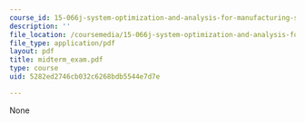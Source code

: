 ```yaml
---
course_id: 15-066j-system-optimization-and-analysis-for-manufacturing-summer-2003
description: ''
file_location: /coursemedia/15-066j-system-optimization-and-analysis-for-manufacturing-summer-2003/5282ed2746cb032c6268bdb5544e7d7e_midterm_exam.pdf
file_type: application/pdf
layout: pdf
title: midterm_exam.pdf
type: course
uid: 5282ed2746cb032c6268bdb5544e7d7e

---
```

None